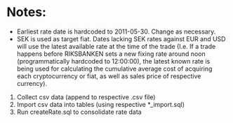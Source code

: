 # Notes: 
- Earliest rate date is hardcoded to 2011-05-30. Change as necessary.
- SEK is used as target fiat. Dates lacking SEK rates against EUR and USD will use the latest available rate at the time of the trade (I.e. If a trade happens before RIKSBANKEN sets a new fixing rate around noon (programmatically hardcoded to 12:00:00), the latest known rate is being used for calculating the cumulative average cost of acquiring each cryptocurrency or fiat, as well as sales price of respective currency).

1. Collect csv data (append to respective .csv file)
2. Import csv data into tables (using respective *_import.sql)
3. Run createRate.sql to consolidate rate data

